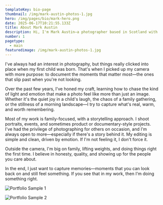 ```yaml
---
templateKey: bio-page
thumbnail: /img/mark-austin-photos-1.jpg
hero: /img/pages/bio/mark-hero.png
date: 2025-06-17T10:21:55.133Z
title: About Mark Austin
description: Hi, I'm Mark Austin—a photographer based in Scotland with a love for capturing real, candid moments.
number: 1
pagetype:
  - main
featuredimage: /img/mark-austin-photos-1.jpg
---
```

I've always had an interest in photography, but things really clicked into place when my first child was born. That's when I picked up my camera with more purpose: to document the moments that matter most—the ones that slip past when you're not looking.

Over the past few years, I've honed my craft, learning how to chase the kind of light and emotion that make a photo feel like more than just an image. Whether it's the quiet joy in a child's laugh, the chaos of a family gathering, or the stillness of a morning landscape—I try to capture what's real, warm, and worth remembering.

Most of my work is family-focused, with a storytelling approach. I shoot portraits, events, and sometimes product or documentary-style projects. I've had the privilege of photographing for others on occasion, and I'm always open to more—especially if there's a story behind it. My editing is simple and clean, driven by emotion. If I'm not feeling it, I don't force it.

Outside the camera, I'm big on family, lifting weights, and doing things right the first time. I believe in honesty, quality, and showing up for the people you care about.

In the end, I just want to capture memories—moments that you can look back on and still feel something. If you see that in my work, then I'm doing something right.

![Portfolio Sample 1](/img/mark-austin-photos-11.jpg)

![Portfolio Sample 2](/img/mark-austin-photos-12.jpg)



